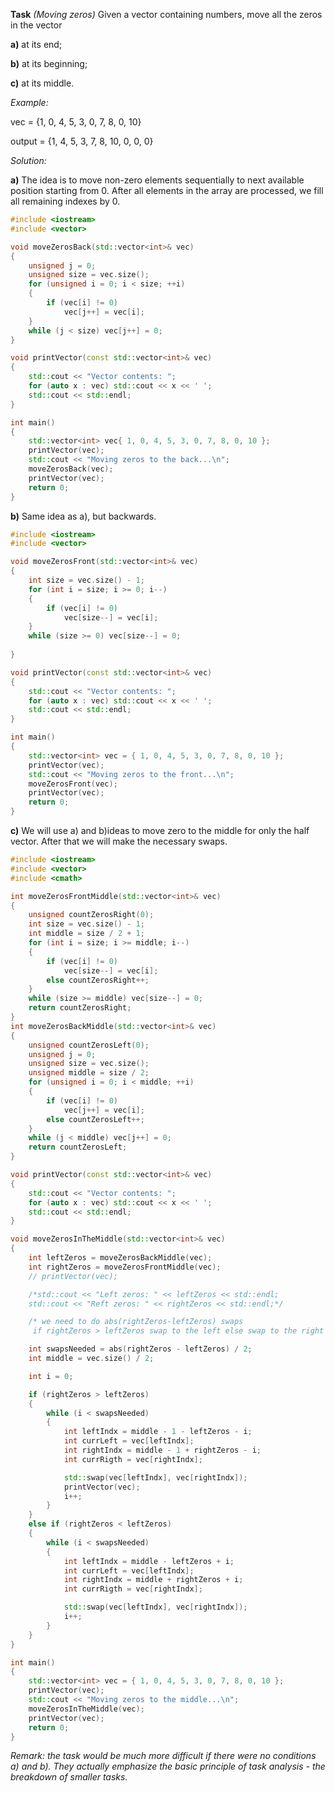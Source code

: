 **Task** *(Moving zeros)* Given a vector containing numbers, move all the zeros in the vector 

**a)** at its end;

**b)** at its beginning;

**c)** at its middle.

*Example:*

vec = {1, 0, 4, 5, 3, 0, 7, 8, 0, 10}

output = {1, 4, 5, 3, 7, 8, 10, 0, 0, 0}

*Solution:*

**а)** The idea is to move non-zero elements sequentially to next available position starting from 0. After all elements in the array are processed, we fill all remaining indexes by 0.

```cpp
#include <iostream>
#include <vector>

void moveZerosBack(std::vector<int>& vec)
{
	unsigned j = 0;
	unsigned size = vec.size();
	for (unsigned i = 0; i < size; ++i)
	{
		if (vec[i] != 0)
			vec[j++] = vec[i];
	}
	while (j < size) vec[j++] = 0;
}

void printVector(const std::vector<int>& vec) 
{
	std::cout << "Vector contents: ";
	for (auto x : vec) std::cout << x << ' ';	
	std::cout << std::endl;
}

int main()
{
	std::vector<int> vec{ 1, 0, 4, 5, 3, 0, 7, 8, 0, 10 };
	printVector(vec);
	std::cout << "Moving zeros to the back...\n";
	moveZerosBack(vec);
	printVector(vec);
	return 0;
}
```

**b)** Same idea as a), but backwards.

```cpp
#include <iostream>
#include <vector>

void moveZerosFront(std::vector<int>& vec)
{
	int size = vec.size() - 1;
	for (int i = size; i >= 0; i--)
	{
		if (vec[i] != 0)
			vec[size--] = vec[i];
	}
	while (size >= 0) vec[size--] = 0;
	
}

void printVector(const std::vector<int>& vec)
{
	std::cout << "Vector contents: ";
	for (auto x : vec) std::cout << x << ' ';
	std::cout << std::endl;
}

int main()
{
	std::vector<int> vec = { 1, 0, 4, 5, 3, 0, 7, 8, 0, 10 };
	printVector(vec);
	std::cout << "Moving zeros to the front...\n";
	moveZerosFront(vec);
	printVector(vec);
	return 0;
}
```
**c)** We will use a) and b)ideas to move zero to the middle for only the half vector. After that we will make the necessary swaps.

```cpp
#include <iostream>
#include <vector>
#include <cmath>

int moveZerosFrontMiddle(std::vector<int>& vec)
{
	unsigned countZerosRight(0);
	int size = vec.size() - 1;
	int middle = size / 2 + 1;
	for (int i = size; i >= middle; i--)
	{
		if (vec[i] != 0)
			vec[size--] = vec[i];
		else countZerosRight++;
	}
	while (size >= middle) vec[size--] = 0;
	return countZerosRight;
}
int moveZerosBackMiddle(std::vector<int>& vec)
{
	unsigned countZerosLeft(0);
	unsigned j = 0;
	unsigned size = vec.size();
	unsigned middle = size / 2;
	for (unsigned i = 0; i < middle; ++i)
	{
		if (vec[i] != 0)
			vec[j++] = vec[i];
		else countZerosLeft++;
	}
	while (j < middle) vec[j++] = 0;
	return countZerosLeft;
}

void printVector(const std::vector<int>& vec)
{
	std::cout << "Vector contents: ";
	for (auto x : vec) std::cout << x << ' ';
	std::cout << std::endl;
}

void moveZerosInTheMiddle(std::vector<int>& vec)
{
	int leftZeros = moveZerosBackMiddle(vec);
	int rightZeros = moveZerosFrontMiddle(vec);
	// printVector(vec);

	/*std::cout << "Left zeros: " << leftZeros << std::endl;
	std::cout << "Reft zeros: " << rightZeros << std::endl;*/

	/* we need to do abs(rightZeros-leftZeros) swaps
	 if rightZeros > leftZeros swap to the left else swap to the right */

	int swapsNeeded = abs(rightZeros - leftZeros) / 2;
	int middle = vec.size() / 2;

	int i = 0;

	if (rightZeros > leftZeros)
	{
		while (i < swapsNeeded)
		{
			int leftIndx = middle - 1 - leftZeros - i;
			int currLeft = vec[leftIndx];
			int rightIndx = middle - 1 + rightZeros - i;
			int currRigth = vec[rightIndx];

			std::swap(vec[leftIndx], vec[rightIndx]);
			printVector(vec);
			i++;
		}
	}
	else if (rightZeros < leftZeros)
	{
		while (i < swapsNeeded)
		{
			int leftIndx = middle - leftZeros + i;
			int currLeft = vec[leftIndx];
			int rightIndx = middle + rightZeros + i;
			int currRigth = vec[rightIndx];

			std::swap(vec[leftIndx], vec[rightIndx]);
			i++;
		}
	}
}

int main()
{
	std::vector<int> vec = { 1, 0, 4, 5, 3, 0, 7, 8, 0, 10 };
	printVector(vec);
	std::cout << "Moving zeros to the middle...\n";
	moveZerosInTheMiddle(vec);
	printVector(vec);
	return 0;
}
```

*Remark: the task would be much more difficult if there were no conditions a) and b). They actually emphasize the basic principle of task analysis - the breakdown of smaller tasks.*
